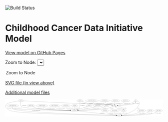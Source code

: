 <link rel='stylesheet' href="assets/style.css">
<link rel='stylesheet' href="https://unpkg.com/leaflet@1.5.1/dist/leaflet.css" integrity="sha512-xwE/Az9zrjBIphAcBb3F6JVqxf46+CDLwfLMHloNu6KEQCAWi6HcDUbeOfBIptF7tcCzusKFjFw2yuvEpDL9wQ==" crossorigin="">
<script type="text/javascript" src="https://code.jquery.com/jquery-3.2.1.min.js"></script>
<script type="text/javascript"  src="https://unpkg.com/leaflet@1.5.1/dist/leaflet.js"></script>
<script type="text/javascript" src="assets/actions.js"></script>

![Build Status](https://github.com/CBIIT/ccdi-model/actions/workflows/model-test-and-deploy.yml/badge.svg)

# Childhood Cancer Data Initiative Model

[View model on GitHub Pages](https://cbiit.github.io/ccdi-model/)



Zoom to Node: <select id="node_select">
  <option value="">Zoom to Node</option>
</select>
<div id="model"></div>

<p>
<a href="./model-desc/ccdi-model.svg">SVG file (in view above)</a>
<p>
<a href="./model-desc">Additional model files</a>
<div id='graph' style='display:off;'>
<svg width="2781pt" height="305pt"
 viewBox="0.00 0.00 2781.47 305.00" xmlns="http://www.w3.org/2000/svg" xmlns:xlink="http://www.w3.org/1999/xlink">
<g id="graph0" class="graph" transform="scale(1 1) rotate(0) translate(4 301)">
<title>Perl</title>
<polygon fill="#ffffff" stroke="transparent" points="-4,4 -4,-301 2777.4716,-301 2777.4716,4 -4,4"/>
<!-- pdx -->
<g id="node1" class="node">
<title>pdx</title>
<ellipse fill="none" stroke="#000000" cx="2300.2779" cy="-279" rx="27.8951" ry="18"/>
<text text-anchor="middle" x="2300.2779" y="-275.3" font-family="Times,serif" font-size="14.00" fill="#000000">pdx</text>
</g>
<!-- study -->
<g id="node11" class="node">
<title>study</title>
<ellipse fill="none" stroke="#000000" cx="2008.2779" cy="-18" rx="36.2938" ry="18"/>
<text text-anchor="middle" x="2008.2779" y="-14.3" font-family="Times,serif" font-size="14.00" fill="#000000">study</text>
</g>
<!-- pdx&#45;&gt;study -->
<g id="edge7" class="edge">
<title>pdx&#45;&gt;study</title>
<path fill="none" stroke="#000000" d="M2326.0728,-271.6575C2348.8692,-263.6406 2377.0918,-249.0698 2367.2779,-228 2316.5327,-119.0533 2267.6599,-107.9773 2160.2779,-54 2126.8622,-37.2031 2085.3374,-28.056 2054.138,-23.1913"/>
<polygon fill="#000000" stroke="#000000" points="2054.382,-19.6897 2043.9798,-21.7008 2053.3657,-26.6155 2054.382,-19.6897"/>
<text text-anchor="middle" x="2346.2779" y="-144.8" font-family="Times,serif" font-size="14.00" fill="#000000">of_pdx</text>
</g>
<!-- sample -->
<g id="node18" class="node">
<title>sample</title>
<ellipse fill="none" stroke="#000000" cx="1928.2779" cy="-192" rx="44.393" ry="18"/>
<text text-anchor="middle" x="1928.2779" y="-188.3" font-family="Times,serif" font-size="14.00" fill="#000000">sample</text>
</g>
<!-- pdx&#45;&gt;sample -->
<g id="edge6" class="edge">
<title>pdx&#45;&gt;sample</title>
<path fill="none" stroke="#000000" d="M2277.5789,-268.0667C2263.7231,-261.2113 2245.7559,-251.9953 2230.2779,-243 2219.7263,-236.8678 2218.7289,-232.2204 2207.2779,-228 2167.1223,-213.2003 2051.1917,-201.7923 1982.0539,-196.0681"/>
<polygon fill="#000000" stroke="#000000" points="1982.0442,-192.5558 1971.7929,-195.2318 1981.4755,-199.5327 1982.0442,-192.5558"/>
<text text-anchor="middle" x="2254.2779" y="-231.8" font-family="Times,serif" font-size="14.00" fill="#000000">of_pdx</text>
</g>
<!-- treatment -->
<g id="node2" class="node">
<title>treatment</title>
<ellipse fill="none" stroke="#000000" cx="1222.2779" cy="-192" rx="57.6901" ry="18"/>
<text text-anchor="middle" x="1222.2779" y="-188.3" font-family="Times,serif" font-size="14.00" fill="#000000">treatment</text>
</g>
<!-- participant -->
<g id="node12" class="node">
<title>participant</title>
<ellipse fill="none" stroke="#000000" cx="1212.2779" cy="-105" rx="62.2891" ry="18"/>
<text text-anchor="middle" x="1212.2779" y="-101.3" font-family="Times,serif" font-size="14.00" fill="#000000">participant</text>
</g>
<!-- treatment&#45;&gt;participant -->
<g id="edge4" class="edge">
<title>treatment&#45;&gt;participant</title>
<path fill="none" stroke="#000000" d="M1216.892,-173.84C1215.4419,-168.177 1214.0597,-161.8752 1213.2779,-156 1212.2933,-148.6014 1211.8487,-140.5466 1211.6951,-133.0695"/>
<polygon fill="#000000" stroke="#000000" points="1215.1949,-132.9954 1211.6459,-123.0127 1208.195,-133.0297 1215.1949,-132.9954"/>
<text text-anchor="middle" x="1260.2779" y="-144.8" font-family="Times,serif" font-size="14.00" fill="#000000">of_treatment</text>
</g>
<!-- publication -->
<g id="node3" class="node">
<title>publication</title>
<ellipse fill="none" stroke="#000000" cx="1759.2779" cy="-105" rx="63.0888" ry="18"/>
<text text-anchor="middle" x="1759.2779" y="-101.3" font-family="Times,serif" font-size="14.00" fill="#000000">publication</text>
</g>
<!-- publication&#45;&gt;study -->
<g id="edge12" class="edge">
<title>publication&#45;&gt;study</title>
<path fill="none" stroke="#000000" d="M1773.4415,-87.1199C1783.3767,-75.8352 1797.6396,-61.9378 1813.2779,-54 1838.7848,-41.053 1913.3461,-29.7451 1962.5274,-23.4039"/>
<polygon fill="#000000" stroke="#000000" points="1963.129,-26.8557 1972.6101,-22.1273 1962.2497,-19.9112 1963.129,-26.8557"/>
<text text-anchor="middle" x="1864.2779" y="-57.8" font-family="Times,serif" font-size="14.00" fill="#000000">of_publication</text>
</g>
<!-- study_personnel -->
<g id="node4" class="node">
<title>study_personnel</title>
<ellipse fill="none" stroke="#000000" cx="1927.2779" cy="-105" rx="87.1846" ry="18"/>
<text text-anchor="middle" x="1927.2779" y="-101.3" font-family="Times,serif" font-size="14.00" fill="#000000">study_personnel</text>
</g>
<!-- study_personnel&#45;&gt;study -->
<g id="edge19" class="edge">
<title>study_personnel&#45;&gt;study</title>
<path fill="none" stroke="#000000" d="M1921.0906,-86.6084C1918.7782,-76.2279 1918.0282,-63.4779 1924.2779,-54 1933.2338,-40.4179 1948.4918,-31.9406 1963.5665,-26.6577"/>
<polygon fill="#000000" stroke="#000000" points="1964.8573,-29.9223 1973.3782,-23.6259 1962.7906,-23.2343 1964.8573,-29.9223"/>
<text text-anchor="middle" x="1993.7779" y="-57.8" font-family="Times,serif" font-size="14.00" fill="#000000">of_study_personnel</text>
</g>
<!-- cell_line -->
<g id="node5" class="node">
<title>cell_line</title>
<ellipse fill="none" stroke="#000000" cx="2085.2779" cy="-105" rx="49.2915" ry="18"/>
<text text-anchor="middle" x="2085.2779" y="-101.3" font-family="Times,serif" font-size="14.00" fill="#000000">cell_line</text>
</g>
<!-- cell_line&#45;&gt;study -->
<g id="edge22" class="edge">
<title>cell_line&#45;&gt;study</title>
<path fill="none" stroke="#000000" d="M2082.0744,-86.9891C2079.4853,-76.4861 2074.9636,-63.4827 2067.2779,-54 2061.1095,-46.3895 2052.875,-39.9719 2044.5195,-34.7602"/>
<polygon fill="#000000" stroke="#000000" points="2046.2621,-31.7249 2035.8499,-29.7662 2042.7681,-37.7905 2046.2621,-31.7249"/>
<text text-anchor="middle" x="2115.7779" y="-57.8" font-family="Times,serif" font-size="14.00" fill="#000000">of_cell_line</text>
</g>
<!-- cell_line&#45;&gt;sample -->
<g id="edge21" class="edge">
<title>cell_line&#45;&gt;sample</title>
<path fill="none" stroke="#000000" d="M2046.1649,-116.0697C2020.5929,-123.7017 1989.861,-133.7392 1978.2779,-141 1971.9611,-144.9596 1960.5465,-156.4522 1950.217,-167.5271"/>
<polygon fill="#000000" stroke="#000000" points="1947.5094,-165.3007 1943.3151,-175.03 1952.6612,-170.0399 1947.5094,-165.3007"/>
<text text-anchor="middle" x="2018.7779" y="-144.8" font-family="Times,serif" font-size="14.00" fill="#000000">of_cell_line</text>
</g>
<!-- study_funding -->
<g id="node6" class="node">
<title>study_funding</title>
<ellipse fill="none" stroke="#000000" cx="2400.2779" cy="-105" rx="77.1866" ry="18"/>
<text text-anchor="middle" x="2400.2779" y="-101.3" font-family="Times,serif" font-size="14.00" fill="#000000">study_funding</text>
</g>
<!-- study_funding&#45;&gt;study -->
<g id="edge3" class="edge">
<title>study_funding&#45;&gt;study</title>
<path fill="none" stroke="#000000" d="M2375.6275,-87.6652C2357.9847,-76.163 2333.2134,-61.7975 2309.2779,-54 2263.073,-38.9478 2126.9007,-26.8788 2054.6017,-21.3216"/>
<polygon fill="#000000" stroke="#000000" points="2054.6524,-17.8155 2044.4164,-20.5493 2054.1231,-24.7954 2054.6524,-17.8155"/>
<text text-anchor="middle" x="2405.2779" y="-57.8" font-family="Times,serif" font-size="14.00" fill="#000000">of_study_funding</text>
</g>
<!-- study_arm -->
<g id="node7" class="node">
<title>study_arm</title>
<ellipse fill="none" stroke="#000000" cx="2555.2779" cy="-105" rx="59.5901" ry="18"/>
<text text-anchor="middle" x="2555.2779" y="-101.3" font-family="Times,serif" font-size="14.00" fill="#000000">study_arm</text>
</g>
<!-- study_arm&#45;&gt;study -->
<g id="edge32" class="edge">
<title>study_arm&#45;&gt;study</title>
<path fill="none" stroke="#000000" d="M2533.8593,-88.0859C2517.6602,-76.3071 2494.3373,-61.428 2471.2779,-54 2394.8433,-29.3788 2157.0225,-21.2771 2055.253,-18.894"/>
<polygon fill="#000000" stroke="#000000" points="2055.0492,-15.3886 2044.9727,-18.6621 2054.8912,-22.3869 2055.0492,-15.3886"/>
<text text-anchor="middle" x="2550.7779" y="-57.8" font-family="Times,serif" font-size="14.00" fill="#000000">of_study_arm</text>
</g>
<!-- clinical_measure_file -->
<g id="node8" class="node">
<title>clinical_measure_file</title>
<ellipse fill="none" stroke="#000000" cx="128.2779" cy="-192" rx="108.5808" ry="18"/>
<text text-anchor="middle" x="128.2779" y="-188.3" font-family="Times,serif" font-size="14.00" fill="#000000">clinical_measure_file</text>
</g>
<!-- clinical_measure_file&#45;&gt;study -->
<g id="edge10" class="edge">
<title>clinical_measure_file&#45;&gt;study</title>
<path fill="none" stroke="#000000" d="M118.2771,-173.7906C113.8095,-162.949 111.1631,-149.6604 119.2779,-141 184.3076,-71.5983 1676.6395,-27.1279 1961.5233,-19.2558"/>
<polygon fill="#000000" stroke="#000000" points="1961.6268,-22.7544 1971.5268,-18.9807 1961.4343,-15.757 1961.6268,-22.7544"/>
<text text-anchor="middle" x="543.2779" y="-101.3" font-family="Times,serif" font-size="14.00" fill="#000000">of_clinical_measure_file</text>
</g>
<!-- clinical_measure_file&#45;&gt;participant -->
<g id="edge11" class="edge">
<title>clinical_measure_file&#45;&gt;participant</title>
<path fill="none" stroke="#000000" d="M122.9762,-173.5524C121.0591,-162.6213 121.0684,-149.322 129.2779,-141 147.044,-122.9902 899.9611,-109.8238 1139.7392,-106.0813"/>
<polygon fill="#000000" stroke="#000000" points="1139.8057,-109.5807 1149.7501,-105.9258 1139.6969,-102.5816 1139.8057,-109.5807"/>
<text text-anchor="middle" x="215.2779" y="-144.8" font-family="Times,serif" font-size="14.00" fill="#000000">of_clinical_measure_file</text>
</g>
<!-- medical_history -->
<g id="node9" class="node">
<title>medical_history</title>
<ellipse fill="none" stroke="#000000" cx="1632.2779" cy="-192" rx="85.2851" ry="18"/>
<text text-anchor="middle" x="1632.2779" y="-188.3" font-family="Times,serif" font-size="14.00" fill="#000000">medical_history</text>
</g>
<!-- medical_history&#45;&gt;participant -->
<g id="edge30" class="edge">
<title>medical_history&#45;&gt;participant</title>
<path fill="none" stroke="#000000" d="M1589.219,-176.3997C1556.6588,-165.1262 1510.6463,-150.3031 1469.2779,-141 1406.5377,-126.8908 1333.8665,-117.3237 1281.8426,-111.6198"/>
<polygon fill="#000000" stroke="#000000" points="1282.0393,-108.1208 1271.7221,-110.5303 1281.29,-115.0806 1282.0393,-108.1208"/>
<text text-anchor="middle" x="1592.2779" y="-144.8" font-family="Times,serif" font-size="14.00" fill="#000000">of_medical_history</text>
</g>
<!-- methylation_array_file -->
<g id="node10" class="node">
<title>methylation_array_file</title>
<ellipse fill="none" stroke="#000000" cx="1527.2779" cy="-279" rx="115.8798" ry="18"/>
<text text-anchor="middle" x="1527.2779" y="-275.3" font-family="Times,serif" font-size="14.00" fill="#000000">methylation_array_file</text>
</g>
<!-- methylation_array_file&#45;&gt;sample -->
<g id="edge9" class="edge">
<title>methylation_array_file&#45;&gt;sample</title>
<path fill="none" stroke="#000000" d="M1540.412,-261.038C1550.0277,-249.4092 1564.1705,-235.1476 1580.2779,-228 1633.2158,-204.5087 1782.8922,-217.8203 1840.2779,-210 1853.2014,-208.2388 1867.0739,-205.707 1879.8957,-203.0962"/>
<polygon fill="#000000" stroke="#000000" points="1880.8444,-206.4735 1889.915,-200.9986 1879.41,-199.6221 1880.8444,-206.4735"/>
<text text-anchor="middle" x="1671.7779" y="-231.8" font-family="Times,serif" font-size="14.00" fill="#000000">of_methylation_array_file</text>
</g>
<!-- participant&#45;&gt;study -->
<g id="edge20" class="edge">
<title>participant&#45;&gt;study</title>
<path fill="none" stroke="#000000" d="M1270.8096,-98.6027C1422.4999,-82.0235 1826.0068,-37.9216 1962.4515,-23.0087"/>
<polygon fill="#000000" stroke="#000000" points="1963.002,-26.4694 1972.5625,-21.9036 1962.2414,-19.5109 1963.002,-26.4694"/>
<text text-anchor="middle" x="1708.7779" y="-57.8" font-family="Times,serif" font-size="14.00" fill="#000000">of_participant</text>
</g>
<!-- cytogenomic_file -->
<g id="node13" class="node">
<title>cytogenomic_file</title>
<ellipse fill="none" stroke="#000000" cx="1750.2779" cy="-279" rx="89.8845" ry="18"/>
<text text-anchor="middle" x="1750.2779" y="-275.3" font-family="Times,serif" font-size="14.00" fill="#000000">cytogenomic_file</text>
</g>
<!-- cytogenomic_file&#45;&gt;sample -->
<g id="edge31" class="edge">
<title>cytogenomic_file&#45;&gt;sample</title>
<path fill="none" stroke="#000000" d="M1756.6949,-260.8838C1761.5258,-249.7962 1769.2274,-236.2076 1780.2779,-228 1788.3261,-222.0222 1838.7738,-210.4939 1878.5639,-202.0887"/>
<polygon fill="#000000" stroke="#000000" points="1879.3483,-205.5004 1888.4182,-200.0243 1877.913,-198.6491 1879.3483,-205.5004"/>
<text text-anchor="middle" x="1851.7779" y="-231.8" font-family="Times,serif" font-size="14.00" fill="#000000">of_cytogenomic_file</text>
</g>
<!-- survival -->
<g id="node14" class="node">
<title>survival</title>
<ellipse fill="none" stroke="#000000" cx="1783.2779" cy="-192" rx="48.1917" ry="18"/>
<text text-anchor="middle" x="1783.2779" y="-188.3" font-family="Times,serif" font-size="14.00" fill="#000000">survival</text>
</g>
<!-- survival&#45;&gt;participant -->
<g id="edge24" class="edge">
<title>survival&#45;&gt;participant</title>
<path fill="none" stroke="#000000" d="M1755.802,-177.1684C1732.2392,-165.2055 1697.0096,-149.0858 1664.2779,-141 1594.3147,-123.7167 1393.2188,-112.7409 1284.353,-107.891"/>
<polygon fill="#000000" stroke="#000000" points="1284.2571,-104.3835 1274.113,-107.4408 1283.9496,-111.3768 1284.2571,-104.3835"/>
<text text-anchor="middle" x="1747.7779" y="-144.8" font-family="Times,serif" font-size="14.00" fill="#000000">of_survival</text>
</g>
<!-- radiology_file -->
<g id="node15" class="node">
<title>radiology_file</title>
<ellipse fill="none" stroke="#000000" cx="449.2779" cy="-192" rx="73.387" ry="18"/>
<text text-anchor="middle" x="449.2779" y="-188.3" font-family="Times,serif" font-size="14.00" fill="#000000">radiology_file</text>
</g>
<!-- radiology_file&#45;&gt;participant -->
<g id="edge5" class="edge">
<title>radiology_file&#45;&gt;participant</title>
<path fill="none" stroke="#000000" d="M480.4004,-175.5105C504.4865,-163.6192 539.061,-148.4085 571.2779,-141 677.4895,-116.5757 995.4769,-108.4593 1139.714,-105.9882"/>
<polygon fill="#000000" stroke="#000000" points="1139.8534,-109.4865 1149.7935,-105.8199 1139.7365,-102.4875 1139.8534,-109.4865"/>
<text text-anchor="middle" x="630.2779" y="-144.8" font-family="Times,serif" font-size="14.00" fill="#000000">of_radiology_file</text>
</g>
<!-- study_admin -->
<g id="node16" class="node">
<title>study_admin</title>
<ellipse fill="none" stroke="#000000" cx="2703.2779" cy="-105" rx="70.3881" ry="18"/>
<text text-anchor="middle" x="2703.2779" y="-101.3" font-family="Times,serif" font-size="14.00" fill="#000000">study_admin</text>
</g>
<!-- study_admin&#45;&gt;study -->
<g id="edge28" class="edge">
<title>study_admin&#45;&gt;study</title>
<path fill="none" stroke="#000000" d="M2677.3325,-87.9951C2657.8256,-76.1712 2629.9782,-61.2753 2603.2779,-54 2500.1946,-25.9117 2176.3187,-19.7138 2054.881,-18.367"/>
<polygon fill="#000000" stroke="#000000" points="2054.8254,-14.8663 2044.7892,-18.2612 2054.7519,-21.8659 2054.8254,-14.8663"/>
<text text-anchor="middle" x="2696.7779" y="-57.8" font-family="Times,serif" font-size="14.00" fill="#000000">of_study_admin</text>
</g>
<!-- treatment_response -->
<g id="node17" class="node">
<title>treatment_response</title>
<ellipse fill="none" stroke="#000000" cx="645.2779" cy="-192" rx="104.7816" ry="18"/>
<text text-anchor="middle" x="645.2779" y="-188.3" font-family="Times,serif" font-size="14.00" fill="#000000">treatment_response</text>
</g>
<!-- treatment_response&#45;&gt;participant -->
<g id="edge8" class="edge">
<title>treatment_response&#45;&gt;participant</title>
<path fill="none" stroke="#000000" d="M665.6108,-174.2937C680.2984,-162.6211 701.1867,-148.2047 722.2779,-141 797.4001,-115.3385 1022.3184,-107.9617 1139.4926,-105.8466"/>
<polygon fill="#000000" stroke="#000000" points="1139.8622,-109.3408 1149.8004,-105.6691 1139.7416,-102.3418 1139.8622,-109.3408"/>
<text text-anchor="middle" x="805.2779" y="-144.8" font-family="Times,serif" font-size="14.00" fill="#000000">of_treatment_response</text>
</g>
<!-- sample&#45;&gt;pdx -->
<g id="edge15" class="edge">
<title>sample&#45;&gt;pdx</title>
<path fill="none" stroke="#000000" d="M1972.2892,-194.0533C2060.8199,-198.5377 2254.0842,-210.248 2278.2779,-228 2285.96,-233.6368 2290.9895,-242.5204 2294.2694,-251.3045"/>
<polygon fill="#000000" stroke="#000000" points="2290.9718,-252.4875 2297.2775,-261.0015 2297.6575,-250.4135 2290.9718,-252.4875"/>
<text text-anchor="middle" x="2326.7779" y="-231.8" font-family="Times,serif" font-size="14.00" fill="#000000">of_sample</text>
</g>
<!-- sample&#45;&gt;cell_line -->
<g id="edge14" class="edge">
<title>sample&#45;&gt;cell_line</title>
<path fill="none" stroke="#000000" d="M1969.432,-185.0946C2003.7531,-178.6155 2049.2306,-168.1247 2063.2779,-156 2070.3084,-149.9317 2075.1628,-141.2108 2078.4834,-132.6921"/>
<polygon fill="#000000" stroke="#000000" points="2081.8865,-133.5494 2081.7153,-122.9559 2075.243,-131.344 2081.8865,-133.5494"/>
<text text-anchor="middle" x="2109.7779" y="-144.8" font-family="Times,serif" font-size="14.00" fill="#000000">of_sample</text>
</g>
<!-- sample&#45;&gt;participant -->
<g id="edge13" class="edge">
<title>sample&#45;&gt;participant</title>
<path fill="none" stroke="#000000" d="M1899.3621,-178.3813C1872.1358,-166.2531 1829.882,-149.1972 1791.2779,-141 1696.7011,-120.9176 1418.3072,-110.7089 1285.0174,-106.8596"/>
<polygon fill="#000000" stroke="#000000" points="1284.9968,-103.3577 1274.9012,-106.5717 1284.7975,-110.3549 1284.9968,-103.3577"/>
<text text-anchor="middle" x="1877.7779" y="-144.8" font-family="Times,serif" font-size="14.00" fill="#000000">of_sample</text>
</g>
<!-- family_relationship -->
<g id="node19" class="node">
<title>family_relationship</title>
<ellipse fill="none" stroke="#000000" cx="868.2779" cy="-192" rx="100.1823" ry="18"/>
<text text-anchor="middle" x="868.2779" y="-188.3" font-family="Times,serif" font-size="14.00" fill="#000000">family_relationship</text>
</g>
<!-- family_relationship&#45;&gt;participant -->
<g id="edge27" class="edge">
<title>family_relationship&#45;&gt;participant</title>
<path fill="none" stroke="#000000" d="M877.9499,-173.8235C885.0366,-162.4136 895.7633,-148.488 909.2779,-141 947.637,-119.7463 1063.1172,-110.926 1139.9185,-107.3466"/>
<polygon fill="#000000" stroke="#000000" points="1140.1849,-110.8383 1150.0188,-106.8955 1139.8725,-103.8453 1140.1849,-110.8383"/>
<text text-anchor="middle" x="988.7779" y="-144.8" font-family="Times,serif" font-size="14.00" fill="#000000">of_family_relationship</text>
</g>
<!-- sequencing_file -->
<g id="node20" class="node">
<title>sequencing_file</title>
<ellipse fill="none" stroke="#000000" cx="1941.2779" cy="-279" rx="83.3857" ry="18"/>
<text text-anchor="middle" x="1941.2779" y="-275.3" font-family="Times,serif" font-size="14.00" fill="#000000">sequencing_file</text>
</g>
<!-- sequencing_file&#45;&gt;sample -->
<g id="edge23" class="edge">
<title>sequencing_file&#45;&gt;sample</title>
<path fill="none" stroke="#000000" d="M1934.0808,-260.9604C1932.1467,-255.3023 1930.3073,-248.973 1929.2779,-243 1928.0101,-235.6446 1927.4687,-227.6046 1927.3128,-220.1279"/>
<polygon fill="#000000" stroke="#000000" points="1930.8127,-220.0637 1927.3136,-210.0634 1923.8127,-220.0631 1930.8127,-220.0637"/>
<text text-anchor="middle" x="1995.7779" y="-231.8" font-family="Times,serif" font-size="14.00" fill="#000000">of_sequencing_file</text>
</g>
<!-- pathology_file -->
<g id="node21" class="node">
<title>pathology_file</title>
<ellipse fill="none" stroke="#000000" cx="2118.2779" cy="-279" rx="76.0865" ry="18"/>
<text text-anchor="middle" x="2118.2779" y="-275.3" font-family="Times,serif" font-size="14.00" fill="#000000">pathology_file</text>
</g>
<!-- pathology_file&#45;&gt;sample -->
<g id="edge29" class="edge">
<title>pathology_file&#45;&gt;sample</title>
<path fill="none" stroke="#000000" d="M2102.7778,-261.0536C2092.3552,-250.0337 2077.7366,-236.4568 2062.2779,-228 2036.9048,-214.1195 2005.8573,-205.3403 1980.0389,-199.9306"/>
<polygon fill="#000000" stroke="#000000" points="1980.5492,-196.4637 1970.0592,-197.9504 1979.1867,-203.3298 1980.5492,-196.4637"/>
<text text-anchor="middle" x="2143.2779" y="-231.8" font-family="Times,serif" font-size="14.00" fill="#000000">of_pathology_file</text>
</g>
<!-- molecular_test -->
<g id="node22" class="node">
<title>molecular_test</title>
<ellipse fill="none" stroke="#000000" cx="1066.2779" cy="-192" rx="79.8859" ry="18"/>
<text text-anchor="middle" x="1066.2779" y="-188.3" font-family="Times,serif" font-size="14.00" fill="#000000">molecular_test</text>
</g>
<!-- molecular_test&#45;&gt;participant -->
<g id="edge1" class="edge">
<title>molecular_test&#45;&gt;participant</title>
<path fill="none" stroke="#000000" d="M1066.9128,-173.722C1068.2466,-162.8547 1071.7007,-149.5629 1080.2779,-141 1090.3153,-130.9792 1119.7123,-122.4736 1148.2228,-116.2502"/>
<polygon fill="#000000" stroke="#000000" points="1149.1709,-119.6275 1158.2371,-114.1454 1147.731,-112.7772 1149.1709,-119.6275"/>
<text text-anchor="middle" x="1144.2779" y="-144.8" font-family="Times,serif" font-size="14.00" fill="#000000">of_molecular_test</text>
</g>
<!-- diagnosis -->
<g id="node23" class="node">
<title>diagnosis</title>
<ellipse fill="none" stroke="#000000" cx="1315.2779" cy="-279" rx="54.6905" ry="18"/>
<text text-anchor="middle" x="1315.2779" y="-275.3" font-family="Times,serif" font-size="14.00" fill="#000000">diagnosis</text>
</g>
<!-- diagnosis&#45;&gt;participant -->
<g id="edge25" class="edge">
<title>diagnosis&#45;&gt;participant</title>
<path fill="none" stroke="#000000" d="M1315.3109,-260.8344C1315.2189,-225.5642 1314.201,-150.431 1307.2779,-141 1301.928,-133.7122 1285.6285,-126.4882 1268.0069,-120.4456"/>
<polygon fill="#000000" stroke="#000000" points="1268.7349,-117.0012 1258.1422,-117.2172 1266.5576,-123.654 1268.7349,-117.0012"/>
<text text-anchor="middle" x="1359.7779" y="-188.3" font-family="Times,serif" font-size="14.00" fill="#000000">of_diagnosis</text>
</g>
<!-- diagnosis&#45;&gt;sample -->
<g id="edge26" class="edge">
<title>diagnosis&#45;&gt;sample</title>
<path fill="none" stroke="#000000" d="M1353.9211,-266.04C1374.2674,-259.2059 1399.63,-250.6703 1422.2779,-243 1441.8467,-236.3725 1445.9824,-231.8679 1466.2779,-228 1629.7502,-196.8453 1675.1601,-230.7356 1840.2779,-210 1853.2192,-208.3748 1867.0979,-205.8902 1879.9199,-203.2811"/>
<polygon fill="#000000" stroke="#000000" points="1880.8717,-206.6576 1889.9382,-201.1761 1879.4322,-199.8072 1880.8717,-206.6576"/>
<text text-anchor="middle" x="1510.7779" y="-231.8" font-family="Times,serif" font-size="14.00" fill="#000000">of_diagnosis</text>
</g>
<!-- synonym -->
<g id="node24" class="node">
<title>synonym</title>
<ellipse fill="none" stroke="#000000" cx="273.2779" cy="-279" rx="51.9908" ry="18"/>
<text text-anchor="middle" x="273.2779" y="-275.3" font-family="Times,serif" font-size="14.00" fill="#000000">synonym</text>
</g>
<!-- synonym&#45;&gt;study -->
<g id="edge18" class="edge">
<title>synonym&#45;&gt;study</title>
<path fill="none" stroke="#000000" d="M223.7905,-273.1841C155.0463,-263.9711 36.1566,-243.5441 10.2779,-210 -8.8918,-185.1522 2.2284,-162.2982 25.2779,-141 77.0108,-93.1975 105.2781,-101.1567 174.2779,-87 353.887,-50.1495 1693.1545,-23.7842 1961.5352,-18.8398"/>
<polygon fill="#000000" stroke="#000000" points="1961.7788,-22.3361 1971.7129,-18.6532 1961.6504,-15.3372 1961.7788,-22.3361"/>
<text text-anchor="middle" x="67.7779" y="-144.8" font-family="Times,serif" font-size="14.00" fill="#000000">of_synonym</text>
</g>
<!-- synonym&#45;&gt;participant -->
<g id="edge17" class="edge">
<title>synonym&#45;&gt;participant</title>
<path fill="none" stroke="#000000" d="M268.7051,-260.6842C264.0684,-237.2884 260.3435,-197.0728 282.2779,-174 311.7569,-142.991 926.8031,-116.1406 1140.1532,-107.7283"/>
<polygon fill="#000000" stroke="#000000" points="1140.4528,-111.2193 1150.3079,-107.3298 1140.1783,-104.2247 1140.4528,-111.2193"/>
<text text-anchor="middle" x="324.7779" y="-188.3" font-family="Times,serif" font-size="14.00" fill="#000000">of_synonym</text>
</g>
<!-- synonym&#45;&gt;sample -->
<g id="edge16" class="edge">
<title>synonym&#45;&gt;sample</title>
<path fill="none" stroke="#000000" d="M324.8344,-276.289C478.2953,-268.2691 945.5596,-244.2091 1333.2779,-228 1558.5564,-218.5819 1616.3871,-236.6844 1840.2779,-210 1853.2292,-208.4564 1867.1113,-206 1879.9334,-203.3921"/>
<polygon fill="#000000" stroke="#000000" points="1880.8871,-206.7681 1889.9513,-201.2826 1879.4447,-199.9183 1880.8871,-206.7681"/>
<text text-anchor="middle" x="1375.7779" y="-231.8" font-family="Times,serif" font-size="14.00" fill="#000000">of_synonym</text>
</g>
<!-- exposure -->
<g id="node25" class="node">
<title>exposure</title>
<ellipse fill="none" stroke="#000000" cx="1476.2779" cy="-192" rx="53.0913" ry="18"/>
<text text-anchor="middle" x="1476.2779" y="-188.3" font-family="Times,serif" font-size="14.00" fill="#000000">exposure</text>
</g>
<!-- exposure&#45;&gt;participant -->
<g id="edge2" class="edge">
<title>exposure&#45;&gt;participant</title>
<path fill="none" stroke="#000000" d="M1440.8515,-178.4926C1412.4633,-167.8371 1371.5266,-152.8476 1335.2779,-141 1313.1862,-133.7795 1288.6443,-126.4577 1267.3298,-120.3195"/>
<polygon fill="#000000" stroke="#000000" points="1268.0454,-116.8838 1257.4684,-117.4972 1266.1194,-123.6137 1268.0454,-116.8838"/>
<text text-anchor="middle" x="1421.7779" y="-144.8" font-family="Times,serif" font-size="14.00" fill="#000000">of_exposure</text>
</g>
</g>
</svg>
</div>

